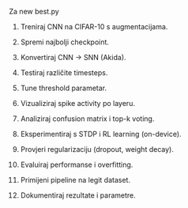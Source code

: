 Za new best.py

1. Treniraj CNN na CIFAR-10 s augmentacijama.


2. Spremi najbolji checkpoint.


3. Konvertiraj CNN → SNN (Akida).


4. Testiraj različite timesteps.


5. Tune threshold parametar.


6. Vizualiziraj spike activity po layeru.


7. Analiziraj confusion matrix i top-k voting.


8. Eksperimentiraj s STDP i RL learning (on-device).


9. Provjeri regularizaciju (dropout, weight decay).


10. Evaluiraj performanse i overfitting.


11. Primijeni pipeline na legit dataset.


12. Dokumentiraj rezultate i parametre.


